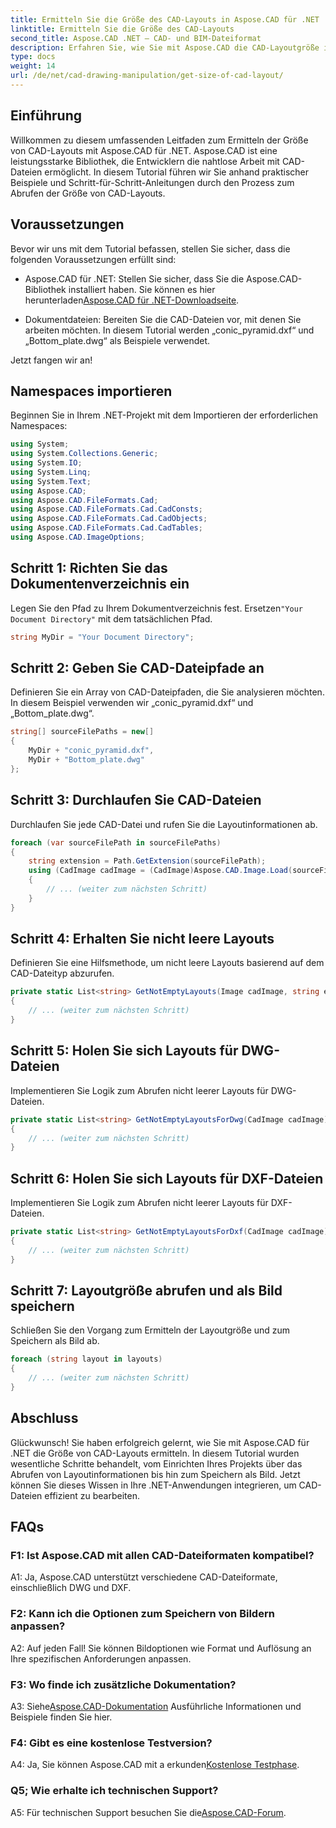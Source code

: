 ```yaml
---
title: Ermitteln Sie die Größe des CAD-Layouts in Aspose.CAD für .NET
linktitle: Ermitteln Sie die Größe des CAD-Layouts
second_title: Aspose.CAD .NET – CAD- und BIM-Dateiformat
description: Erfahren Sie, wie Sie mit Aspose.CAD die CAD-Layoutgröße in .NET abrufen. Befolgen Sie unsere Schritt-für-Schritt-Anleitung für eine effiziente Bearbeitung von CAD-Dateien.
type: docs
weight: 14
url: /de/net/cad-drawing-manipulation/get-size-of-cad-layout/
---
```

## Einführung

Willkommen zu diesem umfassenden Leitfaden zum Ermitteln der Größe von CAD-Layouts mit Aspose.CAD für .NET. Aspose.CAD ist eine leistungsstarke Bibliothek, die Entwicklern die nahtlose Arbeit mit CAD-Dateien ermöglicht. In diesem Tutorial führen wir Sie anhand praktischer Beispiele und Schritt-für-Schritt-Anleitungen durch den Prozess zum Abrufen der Größe von CAD-Layouts.

## Voraussetzungen

Bevor wir uns mit dem Tutorial befassen, stellen Sie sicher, dass die folgenden Voraussetzungen erfüllt sind:

-  Aspose.CAD für .NET: Stellen Sie sicher, dass Sie die Aspose.CAD-Bibliothek installiert haben. Sie können es hier herunterladen[Aspose.CAD für .NET-Downloadseite](https://releases.aspose.com/cad/net/).

- Dokumentdateien: Bereiten Sie die CAD-Dateien vor, mit denen Sie arbeiten möchten. In diesem Tutorial werden „conic_pyramid.dxf“ und „Bottom_plate.dwg“ als Beispiele verwendet.

Jetzt fangen wir an!

## Namespaces importieren

Beginnen Sie in Ihrem .NET-Projekt mit dem Importieren der erforderlichen Namespaces:

```csharp
using System;
using System.Collections.Generic;
using System.IO;
using System.Linq;
using System.Text;
using Aspose.CAD;
using Aspose.CAD.FileFormats.Cad;
using Aspose.CAD.FileFormats.Cad.CadConsts;
using Aspose.CAD.FileFormats.Cad.CadObjects;
using Aspose.CAD.FileFormats.Cad.CadTables;
using Aspose.CAD.ImageOptions;
```

## Schritt 1: Richten Sie das Dokumentenverzeichnis ein

 Legen Sie den Pfad zu Ihrem Dokumentverzeichnis fest. Ersetzen`"Your Document Directory"` mit dem tatsächlichen Pfad.

```csharp
string MyDir = "Your Document Directory";
```

## Schritt 2: Geben Sie CAD-Dateipfade an

Definieren Sie ein Array von CAD-Dateipfaden, die Sie analysieren möchten. In diesem Beispiel verwenden wir „conic_pyramid.dxf“ und „Bottom_plate.dwg“.

```csharp
string[] sourceFilePaths = new[]
{
    MyDir + "conic_pyramid.dxf",
    MyDir + "Bottom_plate.dwg"
};
```

## Schritt 3: Durchlaufen Sie CAD-Dateien

Durchlaufen Sie jede CAD-Datei und rufen Sie die Layoutinformationen ab.

```csharp
foreach (var sourceFilePath in sourceFilePaths)
{
    string extension = Path.GetExtension(sourceFilePath);
    using (CadImage cadImage = (CadImage)Aspose.CAD.Image.Load(sourceFilePath))
    {
        // ... (weiter zum nächsten Schritt)
    }
}
```

## Schritt 4: Erhalten Sie nicht leere Layouts

Definieren Sie eine Hilfsmethode, um nicht leere Layouts basierend auf dem CAD-Dateityp abzurufen.

```csharp
private static List<string> GetNotEmptyLayouts(Image cadImage, string extension)
{
    // ... (weiter zum nächsten Schritt)
}
```

## Schritt 5: Holen Sie sich Layouts für DWG-Dateien

Implementieren Sie Logik zum Abrufen nicht leerer Layouts für DWG-Dateien.

```csharp
private static List<string> GetNotEmptyLayoutsForDwg(CadImage cadImage)
{
    // ... (weiter zum nächsten Schritt)
}
```

## Schritt 6: Holen Sie sich Layouts für DXF-Dateien

Implementieren Sie Logik zum Abrufen nicht leerer Layouts für DXF-Dateien.

```csharp
private static List<string> GetNotEmptyLayoutsForDxf(CadImage cadImage)
{
    // ... (weiter zum nächsten Schritt)
}
```

## Schritt 7: Layoutgröße abrufen und als Bild speichern

Schließen Sie den Vorgang zum Ermitteln der Layoutgröße und zum Speichern als Bild ab.

```csharp
foreach (string layout in layouts)
{
    // ... (weiter zum nächsten Schritt)
}
```

## Abschluss

Glückwunsch! Sie haben erfolgreich gelernt, wie Sie mit Aspose.CAD für .NET die Größe von CAD-Layouts ermitteln. In diesem Tutorial wurden wesentliche Schritte behandelt, vom Einrichten Ihres Projekts über das Abrufen von Layoutinformationen bis hin zum Speichern als Bild. Jetzt können Sie dieses Wissen in Ihre .NET-Anwendungen integrieren, um CAD-Dateien effizient zu bearbeiten.

## FAQs

### F1: Ist Aspose.CAD mit allen CAD-Dateiformaten kompatibel?

A1: Ja, Aspose.CAD unterstützt verschiedene CAD-Dateiformate, einschließlich DWG und DXF.

### F2: Kann ich die Optionen zum Speichern von Bildern anpassen?

A2: Auf jeden Fall! Sie können Bildoptionen wie Format und Auflösung an Ihre spezifischen Anforderungen anpassen.

### F3: Wo finde ich zusätzliche Dokumentation?

 A3: Siehe[Aspose.CAD-Dokumentation](https://reference.aspose.com/cad/net/) Ausführliche Informationen und Beispiele finden Sie hier.

### F4: Gibt es eine kostenlose Testversion?

 A4: Ja, Sie können Aspose.CAD mit a erkunden[Kostenlose Testphase](https://releases.aspose.com/).

### Q5; Wie erhalte ich technischen Support?

 A5: Für technischen Support besuchen Sie die[Aspose.CAD-Forum](https://forum.aspose.com/c/cad/19).
